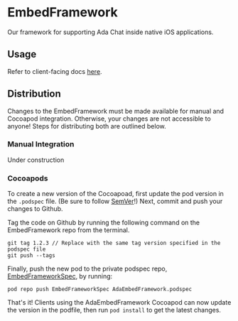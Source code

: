 # EmbedFramework
Our framework for supporting Ada Chat inside native iOS applications.

## Usage
Refer to client-facing docs [here](https://github.com/AdaSupport/docs/blob/master/ada-ios-sdk.md).

## Distribution
Changes to the EmbedFramework must be made available for manual and Cocoapod integration. Otherwise, your changes are not accessible to anyone! Steps for distributing both are outlined below.

### Manual Integration
Under construction

### Cocoapods
To create a new version of the Cocoapoad, first update the pod version in the `.podspec` file. (Be sure to follow [SemVer](https://semver.org/)!) Next, commit and push your changes to Github.

Tag the code on Github by running the following command on the EmbedFramework repo from the terminal.

```
git tag 1.2.3 // Replace with the same tag version specified in the podspec file
git push --tags
```
Finally, push the new pod to the private podspec repo, [EmbedFrameworkSpec](https://github.com/AdaSupport/EmbedFrameworkSpec), by running:

```
pod repo push EmbedFrameworkSpec AdaEmbedFramework.podspec
```

That's it! Clients using the AdaEmbedFramework Cocoapod can now update the version in the podfile, then run `pod install` to get the latest changes.
